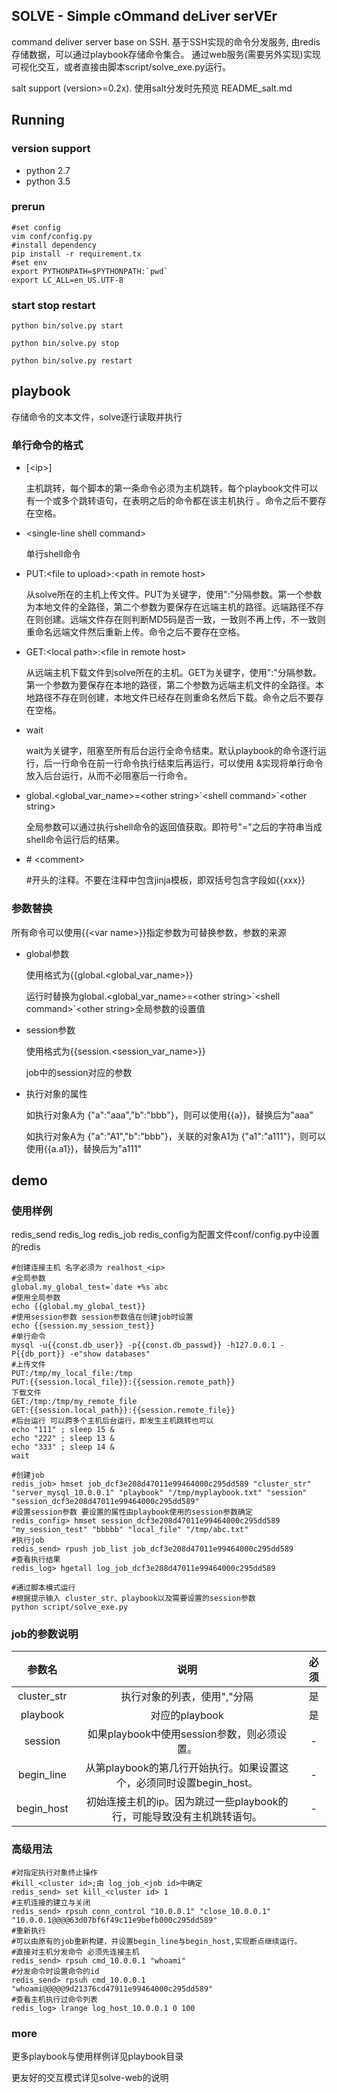 SOLVE - Simple cOmmand deLiver serVEr
--------------

command deliver server base on SSH. 
基于SSH实现的命令分发服务, 由redis存储数据，可以通过playbook存储命令集合。
通过web服务(需要另外实现)实现可视化交互，或者直接由脚本script/solve_exe.py运行。

salt support (version>=0.2x).
使用salt分发时先预览 README_salt.md


Running
--------------

### version support ###
* python 2.7
* python 3.5

### prerun ###
```shell
#set config
vim conf/config.py
#install dependency
pip install -r requirement.tx
#set env
export PYTHONPATH=$PYTHONPATH:`pwd`
export LC_ALL=en_US.UTF-8
```

### start stop restart ###
```shell
python bin/solve.py start

python bin/solve.py stop

python bin/solve.py restart
```



playbook
--------------

存储命令的文本文件，solve逐行读取并执行

### 单行命令的格式 ###
* [&lt;ip&gt;]
  
  主机跳转，每个脚本的第一条命令必须为主机跳转，每个playbook文件可以有一个或多个跳转语句，在表明之后的命令都在该主机执行 。命令之后不要存在空格。

* &lt;single-line shell command&gt;
  
  单行shell命令

* PUT:&lt;file to upload&gt;:&lt;path in remote host&gt;
  
  从solve所在的主机上传文件。PUT为关键字，使用":"分隔参数。第一个参数为本地文件的全路径，第二个参数为要保存在远端主机的路径。远端路径不存在则创建。远端文件存在则判断MD5码是否一致，一致则不再上传，不一致则重命名远端文件然后重新上传。命令之后不要存在空格。

* GET:&lt;local path&gt;:&lt;file in remote host&gt;
  
  从远端主机下载文件到solve所在的主机。GET为关键字，使用":"分隔参数。第一个参数为要保存在本地的路径，第二个参数为远端主机文件的全路径。本地路径不存在则创建，本地文件已经存在则重命名然后下载。命令之后不要存在空格。

* wait
  
  wait为关键字，阻塞至所有后台运行全命令结束。默认playbook的命令逐行运行，后一行命令在前一行命令执行结束后再运行，可以使用<single-line shell command> &实现将单行命令放入后台运行，从而不必阻塞后一行命令。

* global.&lt;global_var_name&gt;=&lt;other string&gt;\`&lt;shell command&gt;`&lt;other string&gt;
  
  全局参数可以通过执行shell命令的返回值获取。即符号"="之后的字符串当成shell命令运行后的结果。

* \# &lt;comment&gt;

  
  \#开头的注释。不要在注释中包含jinja模板，即双括号包含字段如{{xxx}}

### 参数替换 ###

所有命令可以使用{{&lt;var name&gt;}}指定参数为可替换参数，参数的来源
* global参数

  使用格式为{{global.&lt;global_var_name&gt;}}

  运行时替换为global.&lt;global_var_name&gt;=&lt;other string&gt;\`&lt;shell command&gt;`&lt;other string&gt;全局参数的设置值

* session参数

  使用格式为{{session.&lt;session_var_name&gt;}}

  job中的session对应的参数

* 执行对象的属性

  如执行对象A为 {"a":"aaa","b":"bbb"}，则可以使用{{a}}，替换后为"aaa"

  如执行对象A为 {"a":"A1","b":"bbb"}，关联的对象A1为 {"a1":"a111"}，则可以使用{{a.a1}}，替换后为"a111"



demo
--------------
### 使用样例 ###
redis_send redis_log redis_job redis_config为配置文件conf/config.py中设置的redis

```
#创建连接主机 名字必须为 realhost_<ip>
#全局参数
global.my_global_test=`date +%s`abc
#使用全局参数
echo {{global.my_global_test}}
#使用session参数 session参数值在创建job时设置
echo {{session.my_session_test}}
#单行命令
mysql -u{{const.db_user}} -p{{const.db_passwd}} -h127.0.0.1 -P{{db_port}} -e"show databases"
#上传文件
PUT:/tmp/my_local_file:/tmp
PUT:{{session.local_file}}:{{session.remote_path}}
下载文件
GET:/tmp:/tmp/my_remote_file
GET:{{session.local_path}}:{{session.remote_file}}
#后台运行 可以跨多个主机后台运行，即发生主机跳转也可以
echo "111" ; sleep 15 &
echo "222" ; sleep 13 &
echo "333" ; sleep 14 &
wait
```
```
#创建job
redis_job> hmset job_dcf3e208d47011e99464000c295dd589 "cluster_str" "server_mysql_10.0.0.1" "playbook" "/tmp/myplaybook.txt" "session" "session_dcf3e208d47011e99464000c295dd589"
#设置session参数 要设置的属性由playbook使用的session参数确定
redis_config> hmset session_dcf3e208d47011e99464000c295dd589 "my_session_test" "bbbbb" "local_file" "/tmp/abc.txt"
#执行job
redis_send> rpush job_list job_dcf3e208d47011e99464000c295dd589
#查看执行结果
redis_log> hgetall log_job_dcf3e208d47011e99464000c295dd589
```
```
#通过脚本模式运行
#根据提示输入 cluster_str、playbook以及需要设置的session参数
python script/solve_exe.py
```
### job的参数说明 ###

|   参数名    | 说明 | 必须 |
| :---: | :----: | :--: |
| cluster_str | 执行对象的列表，使用","分隔 | 是 |
| playbook | 对应的playbook | 是 |
| session | 如果playbook中使用session参数，则必须设置。 | - |
| begin_line | 从第playbook的第几行开始执行。如果设置这个，必须同时设置begin_host。 | - |
| begin_host | 初始连接主机的ip。因为跳过一些playbook的行，可能导致没有主机跳转语句。 | - |

### 高级用法 ###
```
#对指定执行对象终止操作
#kill_<cluster id>;由 log_job_<job id>中确定
redis_send> set kill_<cluster id> 1
#主机连接的建立与关闭
redis_send> rpsuh conn_control "10.0.0.1" "close_10.0.0.1" "10.0.0.1@@@@63d07bf6f49c11e9befb000c295dd589"
#重新执行
#可以由原有的job重新构建，并设置begin_line与begin_host,实现断点继续运行。
#直接对主机分发命令 必须先连接主机
redis_send> rpsuh cmd_10.0.0.1 "whoami"
#分发命令时设置命令的id
redis_send> rpsuh cmd_10.0.0.1 "whoami@@@@@9d21376cd47911e99464000c295dd589"
#查看主机执行过命令列表
redis_log> lrange log_host_10.0.0.1 0 100
```

### more ###
更多playbook与使用样例详见playbook目录

更友好的交互模式详见solve-web的说明
